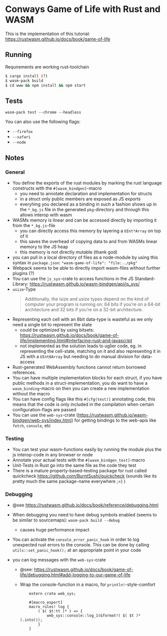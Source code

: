 # Conways Game of Life with Rust and WASM

This is the implementation of this tutorial: https://rustwasm.github.io/docs/book/game-of-life

## Running

Requirements are working rust-toolchain

```sh
$ cargo install (?)
$ wasm-pack build
$ cd www && npm install && npm start
```

## Tests

`wasm-pack test --chrome --headless`

You can also use the following flags:

- `--firefox`
- `--safari`
- `--node`

## Notes

### General

- You define the exports of the rust modules by marking the rust language constructs with the `#[wasm_bindgen]`-macro
  - you need to annotate declaration and implementation for structs
  - in a struct only public members are exposed as JS exports
  - everyhing you declared as a binding in such a fashion shows up in the `*_bg.js` file in the generated `pkg`-directory and through this allows interop with wasm
- WASMs memory is linear and can be accessed directly by importing it from the `*_bg.js`-file
  - you can directly access this memory by layering a `UInt*Array` on top of it
  - this saves the overhead of copying data to and from WASMs linear memory to the JS heap
  - this memory is not directly mutable (thank god)
- you can pull in a local directory of files as a node-module by using this syntax in `package.json`: `"wasm-game-of-life": "file:../pkg"`
- Webpack seems to be able to directly import wasm-files without further plugins (?)
- You can use the `js_sys`-crate to access functions in the JS Standard-Library: https://rustwasm.github.io/wasm-bindgen/api/js_sys/
- `usize`-Type
  > Additionally, the isize and usize types depend on the kind of computer your program is running on: 64 bits if you’re on a 64-bit architecture and 32 bits if you’re on a 32-bit architecture.
- Representing each cell with an 8bit data-type is wasteful as we only need a single bit to represent the state
  - could be optimized by using bitsets: https://rustwasm.github.io/docs/book/game-of-life/implementing.html#interfacing-rust-and-javascript
  - not implemented as the solution leads to uglier code, eg. in representing the cell-state, matching on it and also representing it in JS with a `UInt8Array` but needing to do manual division for data-access
- Rust-generated WebAssembly functions cannot return borrowed references.
- You can have multiple implementation blocks for each struct, if you have public methods in a struct-implementation, you do want to have a `wasm_binding`-macro on then you can create a new implementation without the macro
- You can have config flags like this `#[cfg(test)]` annotating code, this means that the code is only included in the compilation when certain configuration-flags are passed
- You can use the `web-sys`-crate (https://rustwasm.github.io/wasm-bindgen/web-sys/index.html) for getting bindings to the web-apis like `fetch`, `console`, etc

### Testing

- You can test your wasm-functions easily by running the module plus the js interop-code in any browser or node
- Annotate your actual tests with the `#[wasm_bindgen_test]`-macro
- Unit-Tests in Rust go into the same file as the code they test
- There is a mature property-based-testing package for rust called quickcheck https://github.com/BurntSushi/quickcheck (sounds like its pretty much the same package-name everywhere ;=) )

### Debugging

- @see https://rustwasm.github.io/docs/book/reference/debugging.html
- When debugging you need to have debug symbols enabled (seems to be similar to sourcemaps): `wasm-pack build --debug`
  - causes huge performance impact
- You can activate the `console_error_panic_hook` in order to log unexpected rust errors to the console. This can be done by calling `utils::set_panic_hook();` at an appropriate point in your code
- you can log messages with the `web-sys`-crate

  - @see: https://rustwasm.github.io/docs/book/game-of-life/debugging.html#add-logging-to-our-game-of-life
  - Wrap the console-function in a macro, for `println!`-style-comfort

    ```rustwasm
        extern crate web_sys;

        #[macro_export]
        macro_rules! log {
            ( $( $t:tt )* ) => {
                web_sys::console::log_1(&format!( $( $t )* ).into());
            }
        }
    ```
